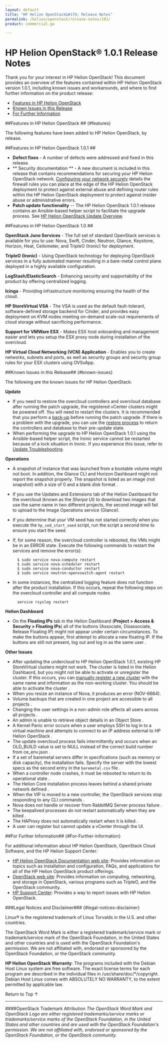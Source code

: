 ```yaml
---
layout: default
title: "HP Helion OpenStack&#174; Release Notes"
permalink: /helion/openstack/release-notes/101/
product: commercial.ga

---
```

<!--PUBLISHED-->


<script>

function PageRefresh {
onLoad="window.refresh"
}

PageRefresh();

</script>
<!--
<p style="font-size: small;"> <a href="/helion/openstack/">&#9664; PREV | <a href="/helion/openstack/">&#9650; UP</a> | <a href="/helion/openstack/faq/">NEXT &#9654; </a></p>
-->
# HP Helion OpenStack&reg; 1.0.1 Release Notes

Thank you for your interest in HP Helion OpenStack! This document provides an overview of the features contained within HP Helion OpenStack version 1.0.1, including known issues and workarounds, and where to find further information on the product release:

* [Features in HP Helion OpenStack](#features) 
* [Known Issues in this Release](#known-issues)
* [For Further Information](#For-Further-Information) 

##Features in HP Helion OpenStack ## {#features}

The following features have been added to HP Helion OpenStack, by release.

##Features in HP Helion OpenStack 1.0.1 ##

* **Defect fixes** - A number of defects were addressed and fixed in this release.
* ** Security documentation ** - A new document is included in this release that contains recommendations for securing your HP Helion OpenStack network. [Configuring your network securely](/helion/openstack/install/security/) details the firewall rules you can place at the edge of the HP Helion OpenStack deployment to protect against external abuse and defining router rules within the HP Helion OpenStack deployment to protect against insider abuse or administrative errors.
* **Patch update functionality** -- The HP Helion OpenStack 1.0.1 release contains an Ansible-based helper script to facilitate the upgrade process. See [HP Helion OpenStack Update Overview](/helion/openstack/update/overview/101/).

##Features in HP Helion OpenStack 1.0 ##

**OpenStack Juno Services** - The full set of standard OpenStack services is available for you to use: Nova, Swift, Cinder, Neutron, Glance, Keystone, Horizon, Heat, Ceilometer, and TripleO (Ironic) for deployment.

**TripleO (Ironic)** - Using OpenStack technology for deploying OpenStack services in a fully automated manner resulting in a bare-metal control plane deployed in a highly available configuration.

**LogStash/ElasticSearch** - Enhancing security and supportability of the product by offering centralized logging.

**Icinga** - Providing infrastructure monitoring ensuring the health of the cloud. 

**HP StoreVirtual VSA** - The VSA is used as the default fault-tolerant, software-defined storage backend for Cinder, and provides easy deployment on KVM nodes meeting on-demand scale-out requirements of cloud storage without sacrificing performance.

**Support for VMWare ESX** - Makes ESX host onboarding and management easier and lets you setup the ESX proxy node during installation of the overcloud. 

**HP Virtual Cloud Networking (VCN) Application** - Enables you to create networks, subnets and ports, as well as security groups and security group rules for your ESX clusters using OVSvApp.

##Known Issues in this Release## {#known-issues}

The following are the known issues for HP Helion OpenStack:

**Update**

* If you need to restore the overcloud controllers and overcloud database after running the patch upgrade, the registered vCenter clusters might be powered off. You will need to restart the clusters. It is recommended that you perform a [back-up](/helion/openstack/backup.restore/) before running the patch upgrade. If there is a problem with the upgrade, you can use the [restore process](/helion/openstack/backup.restore/) to return the controllers and database to their pre-update state. 
* When performing the upgrade to HP Helion OpenStack 1.0.1 using the Ansible-based helper script, the Ironic service cannot be restarted because of a lock situation in Ironic. If you experience this issue, refer to [Update Troubleshooting](/helion/openstack/update/troubleshooting/101/#ansible). <!-- CORE 2043 -->


**Operations**

* A snapshot of instance that was launched from a bootable volume might not boot. In addition, the Glance CLI and Horizon Dashboard might not report the snapshot properly. The snapshot is listed as an image (not snapshot) with a size of 0 and a blank disk format <!-- (GLAN-1706) -->.
* If you use the Updates and Extensions tab of the Helion Dashboard for the overcloud (known as the *Sherpa UI*) to download two images that use the same name in two different projects, the second image will fail to upload to the Image Operations service (Glance). <!-- (CODN-24) -->
* If you determine that your VM seed has not started correctly when you execute the `hp_ced_start_seed` script, run the script a second time to ensure you start the seed.
* If, for some reason, the overcloud controller is rebooted, the VMs might be in an ERROR state. Execute the following commands to restart the services and remove the error(s):
  
		$ sudo service nova-compute restart
		$ sudo service nova-scheduler restart
		$ sudo service nova-conductor restart
		$ sudo service neutron-openvswitch-agent restart

* In some instances, the centralized logging feature does not function after the  product installation. If this occurs, repeat the following steps on the overcloud controller and all compute nodes

        service rsyslog restart
        

**Helion Dashboard**

* On the **Floating IPs** tab in the Helion Dashboard (**Project > Access & Security > Floating IPs**) all of the buttons (Associate, Disassociate, Release Floating IP) might not appear under certain circumstances. To make the buttons appear, first attempt to allocate a new floating IP. If the buttons are still not present, log out and log in as the same user <!--(HORI-3110) -->.

**Other Issues**

* After updating the undercloud to HP Helion OpenStack 1.0.1, existing HP StoreVirtual clusters might not work. The cluster is listed in the Helion Dashbaord, but you might not be able to activate or unregister the cluster. If this occurs, you can [manually register a new cluster](/helion/openstack/undercloud/storage/storevirtual/#register-cluster) with the same name and information as the non-working cluster. You should be able to activate the cluster <!-- (ANSUPDATE-155) -->.
* When you resize an instance of Nova, it produces an error (NOV-6664). 
* Volume backups that are created in one project are accessible to all projects <!-- (HORI-3009) -->.
* Changing the user settings in a non-admin role affects all users across all projects <!-- (HORI-2934) -->.
* An admin is unable to retrieve object details in an Object Store <!-- (HORI-2930) -->.
* A Kernel Panic error occurs when a user employs SSH to log in to a virtual machine and attempts to connect to an IP address external to HP Helion OpenStack <!-- (EE-21) -->.
* The update overcloud process fails intermittently and occurs when an OLD_BUILD value is set to NULL instead of the correct build number from ce_env.json <!-- (CORE-1697) -->.
* If a set of baremetal servers differ in specifications (such as memory or disk capacity), the installation fails. Specify the server with the lowest specs as the second entry in the `baremetal.csv` file <!-- (CORE-1409) -->.
* When a controller node crashes, it must be rebooted to return to its operational state <!-- (CORE-1387) -->.
* The Helion Core installation process leaves behind a shared private network defined <!-- (CORE-586) -->.
* When the VIP is moved to a new controller, the OpenStack services stop responding to any CLI commands <!-- (CORE-1716) -->.
* Nova does not handle or recover from RabbitMQ Server process failure <!-- (CORE-1559) -->.
* The keepalived processes do not restart automatically when they are killed <!-- (CORE-972) -->.
* The HAProxy does not automatically restart when it is killed <!-- (CORE-943) -->.
* A user can register but cannot update a vCenter through the UI. 


##For Further Information## {#For-Further-Information}

For additional information about HP Helion OpenStack, OpenStack Cloud Software, and the HP Helion Support Center:

* [HP Helion OpenStack Documentation web site](/helion/openstack/): Provides information on topics such as installation and configuration, FAQs, and applications for all of the HP Helion OpenStack product offerings.
* [OpenStack web site](http://www.openstack.org/): Provides information on computing, networking, and storage in OpenStack, various programs such as TripleO, and the OpenStack community.
* [HP Support Center](http://us-support.external.hp.com/portal/site/hpsc/public): Provides a way to report issues with HP Helion OpenStack.


###Legal Notices and Disclaimer### {#legal-notices-disclaimer}

<!--See the [HP Helion OpenStack Open Source and Third-Party Software License Agreements](/helion/openstack/commercial-3rd-party-license-agreements/).-->

Linux&reg; is the registered trademark of Linus Torvalds in the U.S. and other countries.

The OpenStack Word Mark is either a registered trademark/service mark or trademark/service mark of the OpenStack Foundation, in the United States and other countries and is used with the OpenStack Foundation's permission. We are not affiliated with, endorsed or sponsored by the OpenStack Foundation, or the OpenStack community.

**HP Helion OpenStack Warranty**: 
The programs included with the Debian Host Linux system are free software. The exact license terms for each program are described in the individual files in /usr/share/doc/*/copyright. Debian Host Linux comes with ABSOLUTELY NO WARRANTY, to the extent permitted by applicable law.

<a href="#top" style="padding:14px 0px 14px 0px; text-decoration: none;"> Return to Top &#8593; </a>

----
####OpenStack Trademark Attribution
*The OpenStack Word Mark and OpenStack Logo are either registered trademarks/service marks or trademarks/service marks of the OpenStack Foundation, in the United States and other countries and are used with the OpenStack Foundation's permission. We are not affiliated with, endorsed or sponsored by the OpenStack Foundation, or the OpenStack community.*